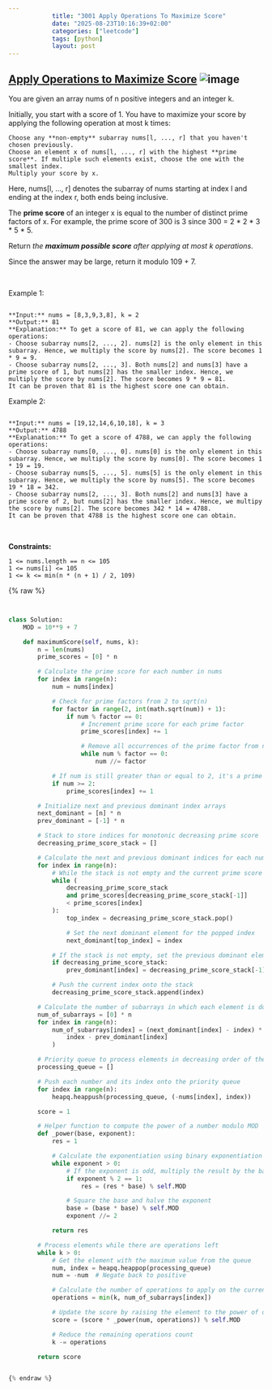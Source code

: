 ```yaml
---
            title: "3001 Apply Operations To Maximize Score"
            date: "2025-08-23T10:16:39+02:00"
            categories: ["leetcode"]
            tags: [python]
            layout: post
---
```

            
## [Apply Operations to Maximize Score](https://leetcode.com/problems/apply-operations-to-maximize-score) ![image](https://img.shields.io/badge/Difficulty-Hard-red)

You are given an array nums of n positive integers and an integer k.

Initially, you start with a score of 1. You have to maximize your score by applying the following operation at most k times:

	Choose any **non-empty** subarray nums[l, ..., r] that you haven't chosen previously.
	Choose an element x of nums[l, ..., r] with the highest **prime score**. If multiple such elements exist, choose the one with the smallest index.
	Multiply your score by x.

Here, nums[l, ..., r] denotes the subarray of nums starting at index l and ending at the index r, both ends being inclusive.

The **prime score** of an integer x is equal to the number of distinct prime factors of x. For example, the prime score of 300 is 3 since 300 = 2 * 2 * 3 * 5 * 5.

Return *the **maximum possible score** after applying at most *k* operations*.

Since the answer may be large, return it modulo 109 + 7.

 

Example 1:

```

**Input:** nums = [8,3,9,3,8], k = 2
**Output:** 81
**Explanation:** To get a score of 81, we can apply the following operations:
- Choose subarray nums[2, ..., 2]. nums[2] is the only element in this subarray. Hence, we multiply the score by nums[2]. The score becomes 1 * 9 = 9.
- Choose subarray nums[2, ..., 3]. Both nums[2] and nums[3] have a prime score of 1, but nums[2] has the smaller index. Hence, we multiply the score by nums[2]. The score becomes 9 * 9 = 81.
It can be proven that 81 is the highest score one can obtain.
```

Example 2:

```

**Input:** nums = [19,12,14,6,10,18], k = 3
**Output:** 4788
**Explanation:** To get a score of 4788, we can apply the following operations: 
- Choose subarray nums[0, ..., 0]. nums[0] is the only element in this subarray. Hence, we multiply the score by nums[0]. The score becomes 1 * 19 = 19.
- Choose subarray nums[5, ..., 5]. nums[5] is the only element in this subarray. Hence, we multiply the score by nums[5]. The score becomes 19 * 18 = 342.
- Choose subarray nums[2, ..., 3]. Both nums[2] and nums[3] have a prime score of 2, but nums[2] has the smaller index. Hence, we multipy the score by nums[2]. The score becomes 342 * 14 = 4788.
It can be proven that 4788 is the highest score one can obtain.

```

 

**Constraints:**

	1 <= nums.length == n <= 105
	1 <= nums[i] <= 105
	1 <= k <= min(n * (n + 1) / 2, 109)

{% raw %}


```python


class Solution:
    MOD = 10**9 + 7

    def maximumScore(self, nums, k):
        n = len(nums)
        prime_scores = [0] * n

        # Calculate the prime score for each number in nums
        for index in range(n):
            num = nums[index]

            # Check for prime factors from 2 to sqrt(n)
            for factor in range(2, int(math.sqrt(num)) + 1):
                if num % factor == 0:
                    # Increment prime score for each prime factor
                    prime_scores[index] += 1

                    # Remove all occurrences of the prime factor from num
                    while num % factor == 0:
                        num //= factor

            # If num is still greater than or equal to 2, it's a prime factor
            if num >= 2:
                prime_scores[index] += 1

        # Initialize next and previous dominant index arrays
        next_dominant = [n] * n
        prev_dominant = [-1] * n

        # Stack to store indices for monotonic decreasing prime score
        decreasing_prime_score_stack = []

        # Calculate the next and previous dominant indices for each number
        for index in range(n):
            # While the stack is not empty and the current prime score is greater than the stack's top
            while (
                decreasing_prime_score_stack
                and prime_scores[decreasing_prime_score_stack[-1]]
                < prime_scores[index]
            ):
                top_index = decreasing_prime_score_stack.pop()

                # Set the next dominant element for the popped index
                next_dominant[top_index] = index

            # If the stack is not empty, set the previous dominant element for the current index
            if decreasing_prime_score_stack:
                prev_dominant[index] = decreasing_prime_score_stack[-1]

            # Push the current index onto the stack
            decreasing_prime_score_stack.append(index)

        # Calculate the number of subarrays in which each element is dominant
        num_of_subarrays = [0] * n
        for index in range(n):
            num_of_subarrays[index] = (next_dominant[index] - index) * (
                index - prev_dominant[index]
            )

        # Priority queue to process elements in decreasing order of their value
        processing_queue = []

        # Push each number and its index onto the priority queue
        for index in range(n):
            heapq.heappush(processing_queue, (-nums[index], index))

        score = 1

        # Helper function to compute the power of a number modulo MOD
        def _power(base, exponent):
            res = 1

            # Calculate the exponentiation using binary exponentiation
            while exponent > 0:
                # If the exponent is odd, multiply the result by the base
                if exponent % 2 == 1:
                    res = (res * base) % self.MOD

                # Square the base and halve the exponent
                base = (base * base) % self.MOD
                exponent //= 2

            return res

        # Process elements while there are operations left
        while k > 0:
            # Get the element with the maximum value from the queue
            num, index = heapq.heappop(processing_queue)
            num = -num  # Negate back to positive

            # Calculate the number of operations to apply on the current element
            operations = min(k, num_of_subarrays[index])

            # Update the score by raising the element to the power of operations
            score = (score * _power(num, operations)) % self.MOD

            # Reduce the remaining operations count
            k -= operations

        return score


{% endraw %}
```
